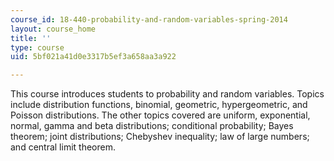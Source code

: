 ```yaml
---
course_id: 18-440-probability-and-random-variables-spring-2014
layout: course_home
title: ''
type: course
uid: 5bf021a41d0e3317b5ef3a658aa3a922

---
```

This course introduces students to probability and random variables. Topics include distribution functions, binomial, geometric, hypergeometric, and Poisson distributions. The other topics covered are uniform, exponential, normal, gamma and beta distributions; conditional probability; Bayes theorem; joint distributions; Chebyshev inequality; law of large numbers; and central limit theorem.
